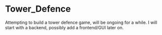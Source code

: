 # Tower_Defence
Attempting to build a tower defence game, will be ongoing for a while. I will start with a backend, possibly add a frontend/GUI later on.
